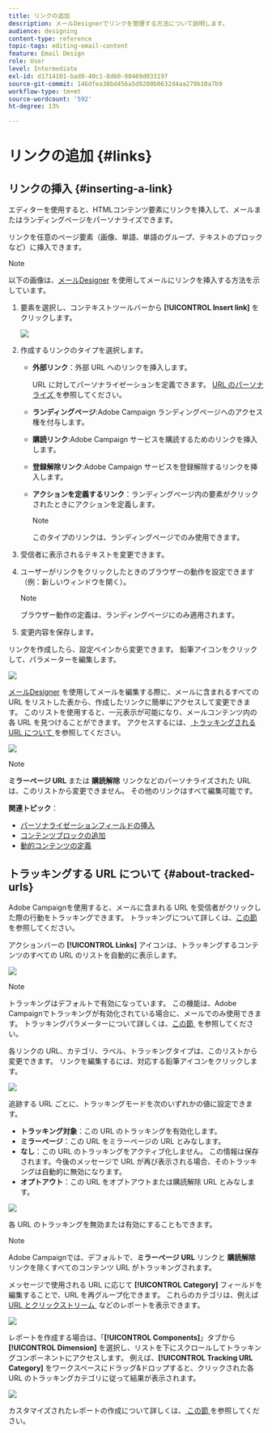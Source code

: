 ```yaml
---
title: リンクの追加
description: メールDesignerでリンクを管理する方法について説明します。
audience: designing
content-type: reference
topic-tags: editing-email-content
feature: Email Design
role: User
level: Intermediate
exl-id: d1714101-bad0-40c1-8d60-90469d033197
source-git-commit: 146dfea38bd456a5d9200b0632d4aa279b10a7b9
workflow-type: tm+mt
source-wordcount: '592'
ht-degree: 13%

---
```


# リンクの追加 {#links}

## リンクの挿入 {#inserting-a-link}

エディターを使用すると、HTMLコンテンツ要素にリンクを挿入して、メールまたはランディングページをパーソナライズできます。

リンクを任意のページ要素（画像、単語、単語のグループ、テキストのブロックなど）に挿入できます。

>[!NOTE]
>
>以下の画像は、[&#x200B; メールDesigner](../../designing/using/designing-content-in-adobe-campaign.md) を使用してメールにリンクを挿入する方法を示しています。

1. 要素を選択し、コンテキストツールバーから **[!UICONTROL Insert link]** をクリックします。

   ![](assets/des_insert_link.png)

1. 作成するリンクのタイプを選択します。

   * **外部リンク**：外部 URL へのリンクを挿入します。

     URL に対してパーソナライゼーションを定義できます。 [URL のパーソナライズ &#x200B;](personalization.md#personalizing-urls) を参照してください。

   * **ランディングページ**:Adobe Campaign ランディングページへのアクセス権を付与します。
   * **購読リンク**:Adobe Campaign サービスを購読するためのリンクを挿入します。
   * **登録解除リンク**:Adobe Campaign サービスを登録解除するリンクを挿入します。
   * **アクションを定義するリンク**：ランディングページ内の要素がクリックされたときにアクションを定義します。

     >[!NOTE]
     >
     >このタイプのリンクは、ランディングページでのみ使用できます。

1. 受信者に表示されるテキストを変更できます。
1. ユーザーがリンクをクリックしたときのブラウザーの動作を設定できます（例：新しいウィンドウを開く）。

   >[!NOTE]
   >
   >ブラウザー動作の定義は、ランディングページにのみ適用されます。

1. 変更内容を保存します。

リンクを作成したら、設定ペインから変更できます。 鉛筆アイコンをクリックして、パラメーターを編集します。

![](assets/des_link_edit.png)

[&#x200B; メールDesigner](../../designing/using/designing-content-in-adobe-campaign.md) を使用してメールを編集する際に、メールに含まれるすべての URL をリストした表から、作成したリンクに簡単にアクセスして変更できます。 このリストを使用すると、一元表示が可能になり、メールコンテンツ内の各 URL を見つけることができます。 アクセスするには、[&#x200B; トラッキングされる URL について &#x200B;](#about-tracked-urls) を参照してください。

![](assets/des_link_list.png)

>[!NOTE]
>
>**ミラーページ URL** または **購読解除** リンクなどのパーソナライズされた URL は、このリストから変更できません。 その他のリンクはすべて編集可能です。

**関連トピック**：

* [パーソナライゼーションフィールドの挿入](../../designing/using/personalization.md#inserting-a-personalization-field)
* [コンテンツブロックの追加](../../designing/using/personalization.md#adding-a-content-block)
* [動的コンテンツの定義](../../designing/using/personalization.md#defining-dynamic-content-in-an-email)

## トラッキングする URL について {#about-tracked-urls}

Adobe Campaignを使用すると、メールに含まれる URL を受信者がクリックした際の行動をトラッキングできます。 トラッキングについて詳しくは、[この節](../../sending/using/tracking-messages.md#about-tracking)を参照してください。

アクションバーの **[!UICONTROL Links]** アイコンは、トラッキングするコンテンツのすべての URL のリストを自動的に表示します。

![](assets/des_links.png)

>[!NOTE]
>
>トラッキングはデフォルトで有効になっています。 この機能は、Adobe Campaignでトラッキングが有効化されている場合に、メールでのみ使用できます。 トラッキングパラメーターについて詳しくは、[&#x200B; この節 &#x200B;](../../administration/using/configuring-email-channel.md#tracking-parameters) を参照してください。

各リンクの URL、カテゴリ、ラベル、トラッキングタイプは、このリストから変更できます。 リンクを編集するには、対応する鉛筆アイコンをクリックします。

![](assets/des_links_tracking.png)

追跡する URL ごとに、トラッキングモードを次のいずれかの値に設定できます。

* **トラッキング対象**：この URL のトラッキングを有効化します。
* **ミラーページ**：この URL をミラーページの URL とみなします。
* **なし**：この URL のトラッキングをアクティブ化しません。 この情報は保存されます。今後のメッセージで URL が再び表示される場合、そのトラッキングは自動的に無効になります。
* **オプトアウト**：この URL をオプトアウトまたは購読解除 URL とみなします。

![](assets/des_link_tracking_type.png)

各 URL のトラッキングを無効または有効にすることもできます。

>[!NOTE]
>
>Adobe Campaignでは、デフォルトで、**ミラーページ URL** リンクと **購読解除** リンクを除くすべてのコンテンツ URL がトラッキングされます。

メッセージで使用される URL に応じて **[!UICONTROL Category]** フィールドを編集することで、URL を再グループ化できます。 これらのカテゴリは、例えば [URL とクリックストリーム &#x200B;](../../reporting/using/urls-and-click-streams.md) などのレポートを表示できます。

![](assets/des_link_tracking_category.png)

レポートを作成する場合は、「**[!UICONTROL Components]**」タブから **[!UICONTROL Dimension]** を選択し、リストを下にスクロールしてトラッキングコンポーネントにアクセスします。 例えば、**[!UICONTROL Tracking URL Category]** をワークスペースにドラッグ&amp;ドロップすると、クリックされた各 URL のトラッキングカテゴリに従って結果が表示されます。

![](assets/des_link_tracking_report.png)

カスタマイズされたレポートの作成について詳しくは、[&#x200B; この節 &#x200B;](../../reporting/using/about-dynamic-reports.md) を参照してください。
